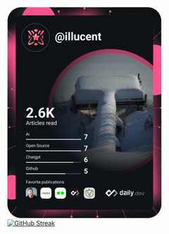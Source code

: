 
<a href="https://app.daily.dev/illucent"><img src="https://github.com/illucent/illucent/blob/main/devcard.svg" width="350" alt="illucent's dev card"/></a>
<br>
[![GitHub Streak](https://img.shields.io/badge/Ko%20fi-support%20Me%20on%20Ko--fi-blue.svg?style=for-the-badge&labelColor=brown)](https://ko-fi.com/illucent)
